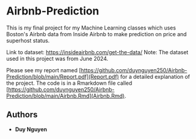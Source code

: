 # Airbnb-Prediction


This is my final project for my Machine Learning classes which uses Boston's Airbnb data from Inside Airbnb to make prediction on price and superhost status. 

Link to dataset: https://insideairbnb.com/get-the-data/ 
Note: The dataset used in this project was from June 2024.

Please see my report named [https://github.com/duynguyen250/Airbnb-Prediction/blob/main/Report.pdf](Report.pdf) for a detailed explanation of the project. The code is in a Rmarkdown file called [https://github.com/duynguyen250/Airbnb-Prediction/blob/main/Airbnb.Rmd](Airbnb.Rmd).

## Authors
* **Duy Nguyen**



